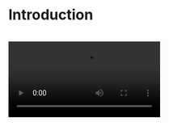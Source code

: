 # Introduction

<br/>
<Video src="/videos/aide-intro.mp4" />

## Why Choose `Aide`?

`Aide` is a powerful AI-assisted development `VSCode` extensions designed to enhance your coding experience. Here's why you should choose `Aide`:

- **📚 Improved Code Readability**: Add detailed comments to your code with one click, improving readability without modifying the original file.

- **🔄 Effortless Code Conversion**: Convert code between languages or frameworks instantly, making it easier to understand unfamiliar code or migrate projects.

- **🔮 Magical Smart Paste**: Intelligently convert clipboard content when pasting, including transforming design screenshots into UI code. Streamlines cross-language, cross-framework development, and design-to-code workflows.

- **📋 Efficient Batch Processing**: Easily process multiple files or folders with AI, significantly boosting your productivity.

- **🏷️ Intelligent Variable Renaming**: Get AI-powered variable name suggestions with explanations, helping you choose the best names for your code.

- **🤖 Customizable AI Commands**: Create and execute custom AI commands, allowing for flexible interaction with your codebase.

## Key Features

1. **[Code Viewer Helper](../features/code-viewer-helper.md)**: Add AI-generated comments to make your code easier to understand.

2. **[Code Convert](../features/code-convert.md)**: Transform code from one programming language to another with AI assistance.

3. **[Smart Paste](../features/smart-paste.md)**: Intelligently convert clipboard content when pasting into different file types.

4. **[AI Batch Processor](../features/batch-processor.md)**: Process multiple files with AI according to your specific requirements

5. **[Copy Multiple Files As AI Prompt](../features/copy-as-prompt.md)**: Format multiple files as AI interaction prompts with a single click.

6. **[Rename Variable](../features/rename-variable.md)**: Get AI suggestions for variable names to improve code clarity.

7. **[Ask AI With Custom Command](../features/ask-ai.md)**: Execute customized AI commands on selected files or folders.

## Differences Between `Aide` and `Copilot/Codeium/AmazonQ`

- **🚫 No Redundant Features**: We focus on unique, complementary features rather than replicating existing tools.

- **⚡ Efficiency-Focused**: Each feature is carefully designed for optimal user experience and practical utility.

- **💪 Quality Over Quantity**: We prioritize high-performing features, avoiding those with poor real-world results.

- **🔓 Open Source**: Freely view and contribute to our source code.

- **🛠️ Customizable**: Use your preferred AI model, including local options.

## Quick Navigation

- [Features](../features/code-viewer-helper.md)
- [Configuration](../configuration/openai-key.md)
- [Using Other Large Language Models](../use-another-llm/anthropic.md)
- [FAQ](./faq.md)
